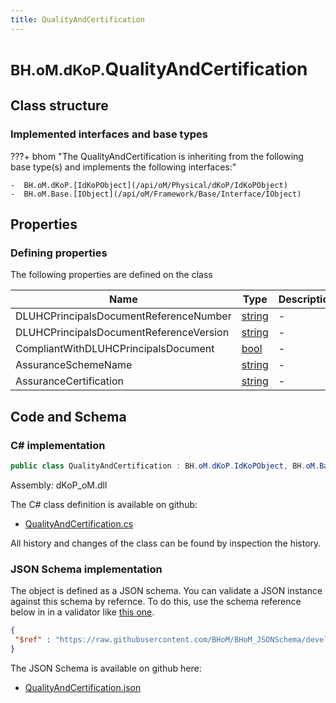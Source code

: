 ```yaml
---
title: QualityAndCertification
---
```


# <small>BH.oM.dKoP.</small>**QualityAndCertification**



## Class structure

### Implemented interfaces and base types

???+ bhom "The QualityAndCertification is inheriting from the following base type(s) and implements the following interfaces:"

    -  BH.oM.dKoP.[IdKoPObject](/api/oM/Physical/dKoP/IdKoPObject)
    -  BH.oM.Base.[IObject](/api/oM/Framework/Base/Interface/IObject)


## Properties



### Defining properties

The following properties are defined on the class

| Name             | Type             | Description      | Quantity         |
|------------------|------------------|------------------|------------------|
| DLUHCPrincipalsDocumentReferenceNumber | [string](https://learn.microsoft.com/en-us/dotnet/api/System.String?view=netstandard-2.0) | - | - |
| DLUHCPrincipalsDocumentReferenceVersion | [string](https://learn.microsoft.com/en-us/dotnet/api/System.String?view=netstandard-2.0) | - | - |
| CompliantWithDLUHCPrincipalsDocument | [bool](https://learn.microsoft.com/en-us/dotnet/api/System.Boolean?view=netstandard-2.0) | - | - |
| AssuranceSchemeName | [string](https://learn.microsoft.com/en-us/dotnet/api/System.String?view=netstandard-2.0) | - | - |
| AssuranceCertification | [string](https://learn.microsoft.com/en-us/dotnet/api/System.String?view=netstandard-2.0) | - | - |


## Code and Schema

### C# implementation

``` C# title="C#"
public class QualityAndCertification : BH.oM.dKoP.IdKoPObject, BH.oM.Base.IObject
```

Assembly: dKoP_oM.dll

The C# class definition is available on github:

- [QualityAndCertification.cs](https://github.com/BHoM/dKoP_Toolkit/blob/develop/dKoP_oM/QualityAndCertification\QualityAndCertification.cs)

All history and changes of the class can be found by inspection the history.
### JSON Schema implementation

The object is defined as a JSON schema. You can validate a JSON instance against this schema by refernce. To do this, use the schema reference below in in a validator like [this one](https://www.jsonschemavalidator.net/).

``` json title="JSON Schema"
{
 "$ref" : "https://raw.githubusercontent.com/BHoM/BHoM_JSONSchema/develop/dKoP_oM/QualityAndCertification.json"
}
```

The JSON Schema is available on github here:

- [QualityAndCertification.json](https://github.com/BHoM/BHoM_JSONSchema/blob/develop/dKoP_oM/QualityAndCertification.json)
